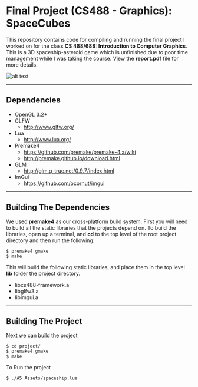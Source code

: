 # Final Project (CS488 - Graphics): SpaceCubes
This repository contains code for compiling and running the final project I worked on for the class **CS 488/688: Introduction to Computer Graphics**. This is a 3D spaceship-asteroid game which is unfinished due to poor time management while I was taking the course. View the **report.pdf** file for more details. 

![alt text](https://github.com/joeyreu/spaceship-gfx-project/blob/master/report/reflect.png?raw=true)

---

## Dependencies
* OpenGL 3.2+
* GLFW
    * http://www.glfw.org/
* Lua
    * http://www.lua.org/
* Premake4
    * https://github.com/premake/premake-4.x/wiki
    * http://premake.github.io/download.html
* GLM
    * http://glm.g-truc.net/0.9.7/index.html
* ImGui
    * https://github.com/ocornut/imgui


---

## Building The Dependencies
We used **premake4** as our cross-platform build system. First you will need to build all
the static libraries that the projects depend on. To build the libraries, open up a
terminal, and **cd** to the top level of the root project directory and then run the
following:

    $ premake4 gmake
    $ make

This will build the following static libraries, and place them in the top level **lib**
folder the project directory.
* libcs488-framework.a
* libglfw3.a
* libimgui.a


--- 

## Building The Project
Next we can build the project

    $ cd project/
    $ premake4 gmake
    $ make

To Run the project

    $ ./A5 Assets/spaceship.lua
